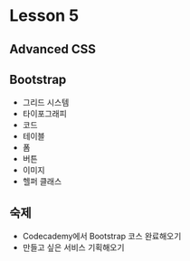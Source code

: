 # Lesson 5

## Advanced CSS

## Bootstrap

- 그리드 시스템
- 타이포그래피
- 코드
- 테이블
- 폼
- 버튼
- 이미지
- 헬퍼 클래스

## 숙제

- Codecademy에서 Bootstrap 코스 완료해오기
- 만들고 싶은 서비스 기획해오기

